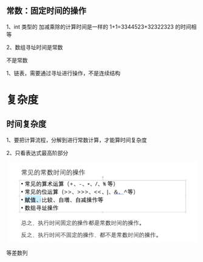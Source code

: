 ## 常数：固定时间的操作

1、int 类型的 加减乘除的计算时间是一样的 1+1=3344523+32322323 的时间相等

2、数组寻址时间是常数



不是常数

1、链表，需要通过寻址进行操作，不是连续结构



# 复杂度

## 时间复杂度

1、要把计算流程，分解到进行常数计算，才能算时间复杂度

2、只看表达式最高阶部分

![image-20220306153126814](复杂度.assets/image-20220306153126814.png)



等差数列



